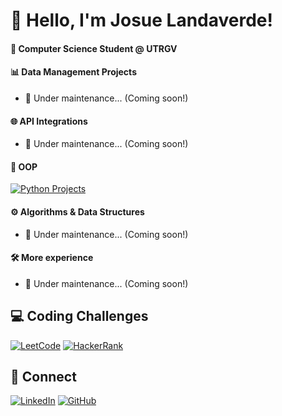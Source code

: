 # 👋 Hello, I'm Josue Landaverde!

#### 🤠 Computer Science Student @ UTRGV

#### 📊 Data Management Projects
- 🐢 Under maintenance... (Coming soon!)

#### 🌐 API Integrations
- 🐢 Under maintenance... (Coming soon!)

#### 🧩 OOP 
[![Python Projects](https://img.shields.io/badge/Explore-My_Python_Repos-3776AB?style=for-the-badge&logo=python)](https://github.com/jlndvr/Python-REPO)

#### ⚙️ Algorithms & Data Structures
- 🐢 Under maintenance... (Coming soon!)

#### 🛠️ More experience 
- 🐢 Under maintenance... (Coming soon!)

## 💻 Coding Challenges
[![LeetCode](https://img.shields.io/badge/LeetCode-Python_Solutions-FFA116?style=flat-square&logo=leetcode)](https://github.com/jlndvr/LeetCode-Python)
[![HackerRank](https://img.shields.io/badge/HackerRank-Python_Solutions-2EC866?style=flat-square&logo=hackerrank)](https://github.com/jlndvr/HackerRank-Python)

## 🤝 Connect
[![LinkedIn](https://img.shields.io/badge/LinkedIn-Connect-0A66C2?style=for-the-badge&logo=linkedin)](https://linkedin.com/in/jlndvr)
[![GitHub](https://img.shields.io/badge/GitHub-Follow-181717?style=for-the-badge&logo=github)](https://github.com/jlndvr)
